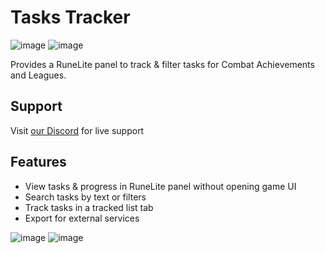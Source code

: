 # Tasks Tracker
![image](https://img.shields.io/endpoint?url=https://api.runelite.net/pluginhub/shields/installs/plugin/tasks-tracker)
![image](https://img.shields.io/endpoint?url=https://api.runelite.net/pluginhub/shields/rank/plugin/tasks-tracker)


Provides a RuneLite panel to track & filter tasks for Combat Achievements and Leagues.

## Support
Visit [our Discord](https://discord.gg/eCeKwhEzyK) for live support

## Features
* View tasks & progress in RuneLite panel without opening game UI
* Search tasks by text or filters
* Track tasks in a tracked list tab
* Export for external services

![image](https://user-images.githubusercontent.com/17709869/146846182-de573b11-ee53-482e-b3d2-a103f86d6089.png)
![image](https://user-images.githubusercontent.com/17709869/152713557-4f153acf-ff68-4299-852a-8898b5edb34c.gif)
